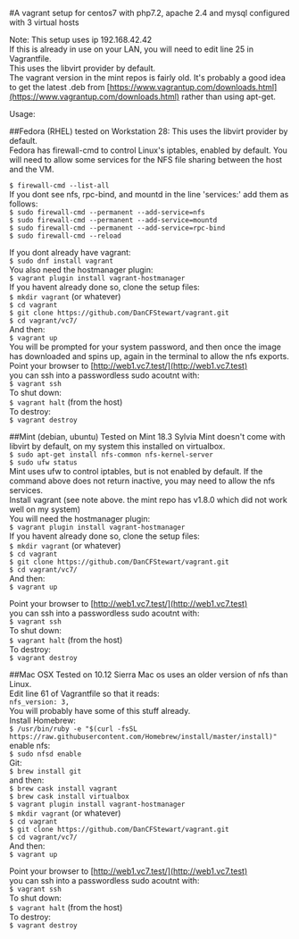 #A vagrant setup for centos7 with php7.2, apache 2.4 and mysql configured with 3 virtual hosts

Note: This setup uses ip 192.168.42.42  
If this is already in use on your LAN, you will need to edit line 25 in Vagrantfile.  
This uses the libvirt provider by default.  
The vagrant version in the mint repos is fairly old. It's probably a good idea to get the latest .deb from [https://www.vagrantup.com/downloads.html](https://www.vagrantup.com/downloads.html) rather than using apt-get.

Usage:  
  
##Fedora (RHEL) tested on Workstation 28:
This uses the libvirt provider by default.  
Fedora has firewall-cmd to control Linux's iptables, enabled by default. You will need to allow some services for the NFS file sharing between the host and the VM.

`$ firewall-cmd --list-all`  
If you dont see nfs, rpc-bind, and mountd in the line 'services:' add them as follows:  
`$ sudo firewall-cmd --permanent --add-service=nfs`  
`$ sudo firewall-cmd --permanent --add-service=mountd`  
`$ sudo firewall-cmd --permanent --add-service=rpc-bind`  
`$ sudo firewall-cmd --reload`  

If you dont already have vagrant:  
`$ sudo dnf install vagrant`  
You also need the hostmanager plugin:  
`$ vagrant plugin install vagrant-hostmanager`  
If you havent already done so, clone the setup files:  
`$ mkdir vagrant` (or whatever)  
`$ cd vagrant`  
`$ git clone https://github.com/DanCFStewart/vagrant.git`  
`$ cd vagrant/vc7/`  
And then:  
`$ vagrant up`  
You will be prompted for your system password, and then once the image has downloaded and spins up, again in the terminal to allow the nfs exports.  
Point your browser to [http://web1.vc7.test/](http://web1.vc7.test)  
you can ssh into a passwordless sudo acoutnt with:  
`$ vagrant ssh`  
To shut down:  
`$ vagrant halt` (from the host)  
To destroy:  
`$ vagrant destroy`  

##Mint (debian, ubuntu) Tested on Mint 18.3 Sylvia
Mint doesn't come with libvirt by default, on my system this installed on virtualbox.  
`$ sudo apt-get install nfs-common nfs-kernel-server`  
`$ sudo ufw status`  
Mint uses ufw to control iptables, but is not enabled by default. If the command above does not return inactive, you may need to allow the nfs services.  
Install vagrant (see note above. the mint repo has v1.8.0 which did not work well on my system)  
You will need the hostmanager plugin:  
`$ vagrant plugin install vagrant-hostmanager`  
If you havent already done so, clone the setup files:  
`$ mkdir vagrant` (or whatever)  
`$ cd vagrant`  
`$ git clone https://github.com/DanCFStewart/vagrant.git`  
`$ cd vagrant/vc7/`  
And then:  
`$ vagrant up`  

Point your browser to [http://web1.vc7.test/](http://web1.vc7.test)  
you can ssh into a passwordless sudo acoutnt with:  
`$ vagrant ssh`  
To shut down:  
`$ vagrant halt` (from the host)  
To destroy:  
`$ vagrant destroy`  

##Mac OSX Tested on 10.12 Sierra
Mac os uses an older version of nfs than Linux.  
Edit line 61 of Vagrantfile so that it reads:  
`nfs_version: 3,`  
You will probably have some of this stuff already.  
Install Homebrew:  
`$ /usr/bin/ruby -e "$(curl -fsSL https://raw.githubusercontent.com/Homebrew/install/master/install)"`  
enable nfs:  
`$ sudo nfsd enable`  
Git:  
`$ brew install git`  
and then:  
`$ brew cask install vagrant`  
`$ brew cask install virtualbox`  
`$ vagrant plugin install vagrant-hostmanager`  
`$ mkdir vagrant` (or whatever)  
`$ cd vagrant`  
`$ git clone https://github.com/DanCFStewart/vagrant.git`  
`$ cd vagrant/vc7/`  
And then:  
`$ vagrant up`  

Point your browser to [http://web1.vc7.test/](http://web1.vc7.test)  
you can ssh into a passwordless sudo acoutnt with:  
`$ vagrant ssh`  
To shut down:  
`$ vagrant halt` (from the host)  
To destroy:  
`$ vagrant destroy`  

